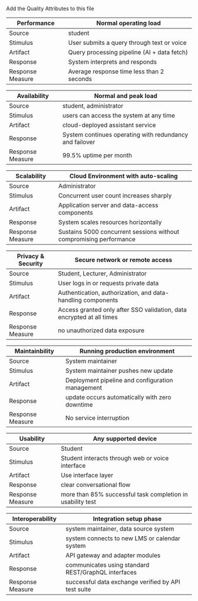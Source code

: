 
Add the Quality Attributes to this file

| Performance        | Normal operating load                               |
|--------------------|-----------------------------------------------------|
| Source             | student                                             |
| Stimulus           | User submits a query through text or voice          |
| Artifact           | Query processing pipeline (AI + data fetch)         |
| Response           | System interprets and responds                      |
| Response Measure   | Average response time less than 2 seconds           |



| Availability       | Normal and peak load                                 |
|--------------------|------------------------------------------------------|
| Source             |  student, administrator               
| Stimulus           |  users can access the system at any time                   
| Artifact           |  cloud-deployed assistant service               
| Response           |  System continues operating with redundancy and failover        
| Response Measure   |  99.5% uptime per month                  


| Scalability        | Cloud Environment with auto-scaling                  |
|--------------------|------------------------------------------------------|
| Source             |  Administrator               
| Stimulus           |  Concurrent user count increases sharply   
| Artifact           |  Application server and data-access components
| Response           |  System scales resources horizontally
| Response Measure   |  Sustains 5000 concurrent sessions without compromising performance


| Privacy & Security | Secure network or remote access                      |
|--------------------|------------------------------------------------------|
| Source             | Student, Lecturer, Administrator                
| Stimulus           | User logs in or requests private data                    
| Artifact           | Authentication, authorization, and data-handling components 
| Response           | Access granted only after SSO validation, data encrypted at all times
| Response Measure   | no unauthorized data exposure                   


| Maintainbility     | Running production environment                       |
|--------------------|------------------------------------------------------|
| Source             | System maintainer               
| Stimulus           | System maintainer pushes new update                    
| Artifact           | Deployment pipeline and configuration management       
| Response           | update occurs automatically with zero downtime           
| Response Measure   | No service interruption                   


| Usability          | Any supported device                                 |
|--------------------|------------------------------------------------------|
| Source             | Student                
| Stimulus           | Student interacts through web or voice interface      
| Artifact           | Use interface layer                
| Response           | clear conversational flow           
| Response Measure   | more than 85% successful task completion in usability test 


| Interoperability   | Integration setup phase                              |
|--------------------|------------------------------------------------------|
| Source             | system maintainer, data source system                
| Stimulus           | system connects to new LMS or calendar system       
| Artifact           | API gateway and adapter modules                
| Response           | communicates using standard REST/GraphQL interfaces        
| Response Measure   | successful data exchange verified by API test suite  




